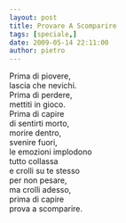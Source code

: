 ```yaml
---
layout: post
title: Provare A Scomparire
tags: [speciale,]
date: 2009-05-14 22:11:00
author: pietro
---
```

Prima di piovere,<br/>lascia che nevichi.<br/>Prima di perdere,<br/>mettiti in gioco.<br/>Prima di capire<br/>di sentirti morto,<br/>morire dentro,<br/>svenire fuori,<br/>le emozioni implodono<br/>tutto collassa<br/>e crolli su te stesso<br/>per non pesare,<br/>ma crolli adesso,<br/>prima di capire<br/>prova a scomparire.
